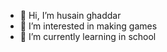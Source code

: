 - 👋 Hi, I’m husain ghaddar
- 👀 I’m interested in making games
- 🌱 I’m currently learning in school

<!---
husainghll/husainghll is a ✨ special ✨ repository because its `README.md` (this file) appears on your GitHub profile.
You can click the Preview link to take a look at your changes.
--->
